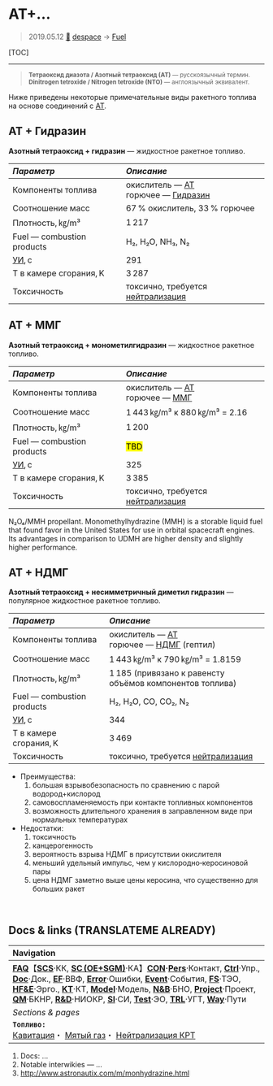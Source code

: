 # АТ+…
> 2019.05.12 [🚀](../index/index.md) [despace](index.md) → [Fuel](fuel.md)

[TOC]

---

> <small>**Тетраоксид диазота / Азотный тетраоксид (АТ)** — русскоязычный термин. **Dinitrogen tetroxide / Nitrogen tetroxide (NTO)** — англоязычный эквивалент.</small>

Ниже приведены некоторые примечательные виды ракетного топлива на основе соединений с [АТ](at.md).



## АТ + Гидразин
**Азотный тетраоксид + гидразин** — жидкостное ракетное топливо.

|*Параметр*|*Описание*|
|:--|:--|
|Компоненты топлива|окислитель — [АТ](at.md)<br> горючее — [Гидразин](гидразин.md)|
|Соотношение масс|67 % окислитель, 33 % горючее|
|Плотность, ㎏/m³|1 217|
|Fuel — combustion products|H₂, H₂O, NH₃, N₂|
|[УИ](isp.md), с|291|
|Т в камере сгорания, K|3 287|
|Токсичность|токсично, требуется [нейтрализация](нейтрализация_крт.md)|



## АТ + ММГ
**Азотный тетраоксид + монометилгидразин** — жидкостное ракетное топливо.

|*Параметр*|*Описание*|
|:--|:--|
|Компоненты топлива|окислитель — [АТ](at.md)<br> горючее — [ММГ](mmh.md)|
|Соотношение масс|1 443 ㎏/m³ к 880 ㎏/m³ = 2.16|
|Плотность, ㎏/m³|1 200|
|Fuel — combustion products|<mark>TBD</mark>|
|[УИ](isp.md), с|325|
|Т в камере сгорания, K|3 385|
|Токсичность|токсично, требуется [нейтрализация](нейтрализация_крт.md)|

N₂O₄/MMH propellant. Monomethylhydrazine (MMH) is a storable liquid fuel that found favor in the United States for use in orbital spacecraft engines. Its advantages in comparison to UDMH are higher density and slightly higher performance.



## АТ + НДМГ
**Азотный тетраоксид + несимметричный диметил гидразин** — популярное жидкостное ракетное топливо.

|*Параметр*|*Описание*|
|:--|:--|
|Компоненты топлива|окислитель — [АТ](at.md)<br> горючее — [НДМГ](udmh.md) (гептил)|
|Соотношение масс|1 443 ㎏/m³ к 790 ㎏/m³ = 1.8159|
|Плотность, ㎏/m³|1 185 (привязано к равенсту объёмов компонентов топлива)|
|Fuel — combustion products|H₂, H₂O, CO, CO₂, N₂|
|[УИ](isp.md), с|344|
|Т в камере сгорания, K|3 469|
|Токсичность|токсично, требуется [нейтрализация](нейтрализация_крт.md)|

   - Преимущества:
      1. большая взрывобезопасность по сравнению с парой водород+кислород
      1. самовоспламеняемость при контакте топливных компонентов
      1. возможность длительного хранения в заправленном виде при нормальных температурах
   - Недостатки:
      1. токсичность
      1. канцерогенность
      1. вероятность взрыва НДМГ в присутствии окислителя
      1. меньший удельный импульс, чем у кислородно‑керосиновой пары
      1. цена НДМГ заметно выше цены керосина, что существенно для больших ракет



<p style="page-break-after:always"> </p>

## Docs & links (TRANSLATEME ALREADY)
|Navigation|
|:--|
|**[FAQ](faq.md)**【**[SCS](scs.md)**·КК, **[SC (OE+SGM)](sc.md)**·КА】**[CON](contact.md)·[Pers](person.md)**·Контакт, **[Ctrl](control.md)**·Упр., **[Doc](doc.md)**·Док., **[EF](ef.md)**·ВВФ, **[Error](error.md)**·Ошибки, **[Event](event.md)**·События, **[FS](fs.md)**·ТЭО, **[HF&E](hfe.md)**·Эрго., **[KT](kt.md)**·КТ, **[Model](model.md)**·Модель, **[N&B](nnb.md)**·БНО, **[Project](project.md)**·Проект, **[QM](qm.md)**·БКНР, **[R&D](rnd.md)**·НИОКР, **[SI](si.md)**·СИ, **[Test](test.md)**·ЭО, **[TRL](trl.md)**·УГТ, **[Way](way.md)**·Пути|
|*Sections & pages*|
|**`Топливо:`**<br> [Кавитация](cavitation.md)・ [Мятый газ](exhsteam.md)・ [Нейтрализация КРТ](нейтрализация_крт.md)|

   1. Docs: …
   1. Notable interwikies — …
   1. <http://www.astronautix.com/m/monhydrazine.html>
